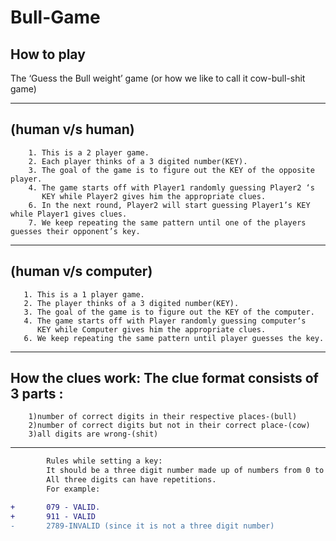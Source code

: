 # Bull-Game
>
##       How to play
        
   The ‘Guess the Bull weight’ game
   (or how we like to call it cow-bull-shit game)





-----------------------------------------------------------------------------------------------------------------------------------------------------------------         
>
##       (human v/s human) 

        1. This is a 2 player game.
        2. Each player thinks of a 3 digited number(KEY).
        3. The goal of the game is to figure out the KEY of the opposite player. 
        4. The game starts off with Player1 randomly guessing Player2 ‘s 
           KEY while Player2 gives him the appropriate clues.
        6. In the next round, Player2 will start guessing Player1’s KEY while Player1 gives clues. 
        7. We keep repeating the same pattern until one of the players guesses their opponent’s key.





-----------------------------------------------------------------------------------------------------------------------------------------------------------------    
>
##    (human v/s computer)

       1. This is a 1 player game.
       2. The player thinks of a 3 digited number(KEY).
       3. The goal of the game is to figure out the KEY of the computer.
       4. The game starts off with Player randomly guessing computer‘s 
          KEY while Computer gives him the appropriate clues.
       6. We keep repeating the same pattern until player guesses the key.
        
    
    
    
     
 ----------------------------------------------------------------------------------------------------------------------------------------------------------------- 
>
##     How the clues work: The clue format consists of 3 parts :
 
        1)number of correct digits in their respective places-(bull)
        2)number of correct digits but not in their correct place-(cow)
        3)all digits are wrong-(shit)
        
        
        
        
        
----------------------------------------------------------------------------------------------------------------------------------------------------------------- 
```diff
        Rules while setting a key:
        It should be a three digit number made up of numbers from 0 to 9.
        All three digits can have repetitions.
        For example:

+       079 - VALID.
+       911 - VALID 
-       2789-INVALID (since it is not a three digit number)
```

